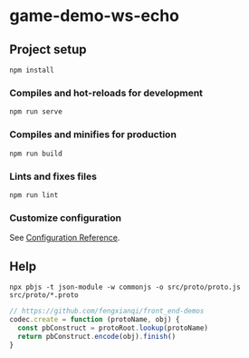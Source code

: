 # game-demo-ws-echo

## Project setup
```
npm install
```

### Compiles and hot-reloads for development
```
npm run serve
```

### Compiles and minifies for production
```
npm run build
```

### Lints and fixes files
```
npm run lint
```

### Customize configuration
See [Configuration Reference](https://cli.vuejs.org/config/).

## Help

```shell script
npx pbjs -t json-module -w commonjs -o src/proto/proto.js src/proto/*.proto
```

```javascript
// https://github.com/fengxianqi/front_end-demos
codec.create = function (protoName, obj) {
  const pbConstruct = protoRoot.lookup(protoName)
  return pbConstruct.encode(obj).finish()
}
```
